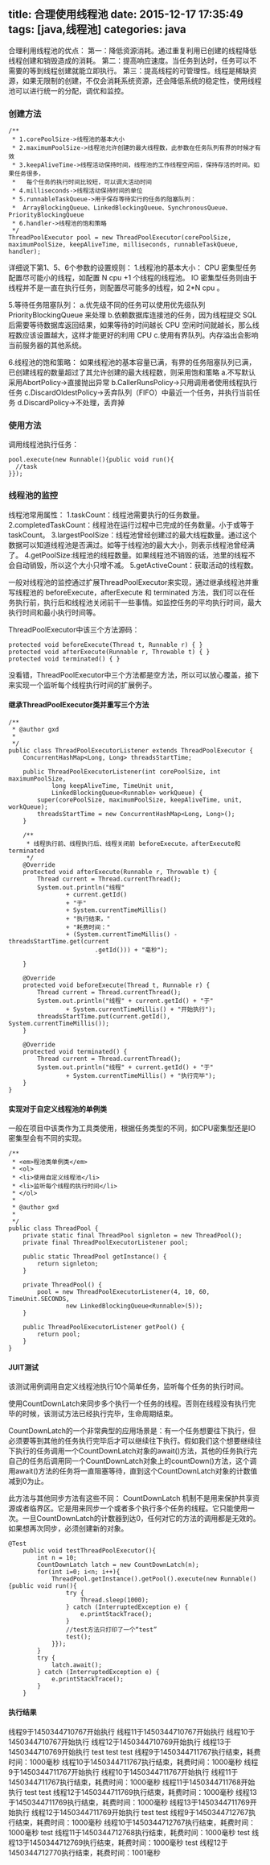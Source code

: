 title: 合理使用线程池
date: 2015-12-17 17:35:49
tags: [java,线程池]
categories: java
---
合理利用线程池的优点：
第一：降低资源消耗。通过重复利用已创建的线程降低线程创建和销毁造成的消耗。
第二：提高响应速度。当任务到达时，任务可以不需要的等到线程创建就能立即执行。
第三：提高线程的可管理性。线程是稀缺资源，如果无限制的创建，不仅会消耗系统资源，还会降低系统的稳定性，使用线程池可以进行统一的分配，调优和监控。

<!--more-->

### 创建方法

```
/**
 * 1.corePoolSize->线程池的基本大小
 * 2.maximumPoolSize->线程池允许创建的最大线程数，此参数在任务队列有界的时候才有效
 * 3.keepAliveTime->线程活动保持时间，线程池的工作线程空闲后，保持存活的时间。如果任务很多，
 *   每个任务的执行时间比较短，可以调大活动时间
 * 4.milliseconds->线程活动保持时间的单位
 * 5.runnableTaskQueue->用于保存等待实行的任务的阻塞队列：
 * 	ArrayBlockingQueue、LinkedBlockingQueue、SynchronousQueue、PriorityBlockingQueue
 * 6.handler->线程池的饱和策略
 */
ThreadPoolExecutor pool = new ThreadPoolExecutor(corePoolSize, maximumPoolSize, keepAliveTime, milliseconds, runnableTaskQueue, handler);
```

详细说下第1、5、6个参数的设置规则：
1.线程池的基本大小：
CPU 密集型任务配置尽可能小的线程，如配置 N cpu +1 个线程的线程池。
IO 密集型任务则由于线程并不是一直在执行任务，则配置尽可能多的线程，如 2*N cpu 。

5.等待任务阻塞队列：
a.优先级不同的任务可以使用优先级队列 PriorityBlockingQueue 来处理
b.依赖数据库连接池的任务，因为线程提交 SQL 后需要等待数据库返回结果，如果等待的时间越长 CPU 空闲时间就越长，那么线程数应该设置越大，这样才能更好的利用 CPU
c.使用有界队列。内存溢出会影响当前服务器的其他系统。

6.线程池的饱和策略：
如果线程池的基本容量已满，有界的任务阻塞队列已满，已创建线程的数量超过了其允许创建的最大线程数，则采用饱和策略
a.不写默认采用AbortPolicy->直接抛出异常
b.CallerRunsPolicy->只用调用者使用线程执行任务
c.DiscardOldestPolicy->丢弃队列（FIFO）中最近一个任务，并执行当前任务
d.DiscardPolicy->不处理，丢弃掉

### 使用方法
调用线程池执行任务：

```
pool.execute(new Runnable(){public void run(){
  //task
}});
```

### 线程池的监控

线程池常用属性：
1.taskCount：线程池需要执行的任务数量。
2.completedTaskCount：线程池在运行过程中已完成的任务数量。小于或等于 taskCount。
3.largestPoolSize：线程池曾经创建过的最大线程数量。通过这个数据可以知道线程池是否满过。如等于线程池的最大大小，则表示线程池曾经满了。
4.getPoolSize:线程池的线程数量。如果线程池不销毁的话，池里的线程不会自动销毁，所以这个大小只增不减。
5.getActiveCount：获取活动的线程数。

一般对线程池的监控通过扩展ThreadPoolExecutor来实现，通过继承线程池并重写线程池的 beforeExecute，afterExecute 和
terminated 方法，我们可以在任务执行前，执行后和线程池关闭前干一些事情。如监控任务的平均执行时间，最大执行时间和最小执行时间等。

ThreadPoolExecutor中该三个方法源码：

```
protected void beforeExecute(Thread t, Runnable r) { }
protected void afterExecute(Runnable r, Throwable t) { }
protected void terminated() { }
```

没看错，ThreadPoolExecutor中三个方法都是空方法，所以可以放心覆盖，接下来实现一个监听每个线程执行时间的扩展例子。

#### 继承ThreadPoolExecutor类并重写三个方法

```
/**
 * @author gxd
 * 
 */
public class ThreadPoolExecutorListener extends ThreadPoolExecutor {
	ConcurrentHashMap<Long, Long> threadsStartTime;

	public ThreadPoolExecutorListener(int corePoolSize, int maximumPoolSize,
			long keepAliveTime, TimeUnit unit,
			LinkedBlockingQueue<Runnable> workQueue) {
		super(corePoolSize, maximumPoolSize, keepAliveTime, unit, workQueue);
		threadsStartTime = new ConcurrentHashMap<Long, Long>();
	}

	/**
	 * 线程执行前、线程执行后、线程关闭前 beforeExecute，afterExecute和terminated
	 */
	@Override
	protected void afterExecute(Runnable r, Throwable t) {
		Thread current = Thread.currentThread();
		System.out.println("线程"
				+ current.getId()
				+ "于"
				+ System.currentTimeMillis()
				+ "执行结束，"
				+ "耗费时间："
				+ (System.currentTimeMillis() - threadsStartTime.get(current
						.getId())) + "毫秒");

	}

	@Override
	protected void beforeExecute(Thread t, Runnable r) {
		Thread current = Thread.currentThread();
		System.out.println("线程" + current.getId() + "于"
				+ System.currentTimeMillis() + "开始执行");
		threadsStartTime.put(current.getId(), System.currentTimeMillis());
	}

	@Override
	protected void terminated() {
		Thread current = Thread.currentThread();
		System.out.println("线程" + current.getId() + "于"
				+ System.currentTimeMillis() + "执行完毕");
	}
}
```
#### 实现对于自定义线程池的单例类

一般在项目中该类作为工具类使用，根据任务类型的不同，如CPU密集型还是IO密集型会有不同的实现。

```
/**
 * <em>程池类单例类</em>
 * <ol>
 * <li>使用自定义线程池</li>
 * <li>监听每个线程的执行时间</li>
 * </ol>
 * 
 * @author gxd
 * 
 */
public class ThreadPool {
	private static final ThreadPool signleton = new ThreadPool();
	private final ThreadPoolExecutorListener pool;

	public static ThreadPool getInstance() {
		return signleton;
	}

	private ThreadPool() {
		pool = new ThreadPoolExecutorListener(4, 10, 60, TimeUnit.SECONDS,
				new LinkedBlockingQueue<Runnable>(5));
	}

	public ThreadPoolExecutorListener getPool() {
		return pool;
	}
}
```
#### JUIT测试
该测试用例调用自定义线程池执行10个简单任务，监听每个任务的执行时间。

使用CountDownLatch来同步多个执行一个任务的线程。否则在线程没有执行完毕的时候，该测试方法已经执行完毕，生命周期结束。

CountDownLatch的一个非常典型的应用场景是：有一个任务想要往下执行，但必须要等到其他的任务执行完毕后才可以继续往下执行。假如我们这个想要继续往下执行的任务调用一个CountDownLatch对象的await()方法，其他的任务执行完自己的任务后调用同一个CountDownLatch对象上的countDown()方法，这个调用await()方法的任务将一直阻塞等待，直到这个CountDownLatch对象的计数值减到0为止。

此方法与其他同步方法有这些不同：
CountDownLatch 机制不是用来保护共享资源或者临界区。它是用来同步一个或者多个执行多个任务的线程。它只能使用一次。一旦CountDownLatch的计数器到达0，任何对它的方法的调用都是无效的。如果想再次同步，必须创建新的对象。
```
@Test
	public void testThreadPoolExecutor(){
		int n = 10;
		CountDownLatch latch = new CountDownLatch(n);
		for(int i=0; i<n; i++){
			ThreadPool.getInstance().getPool().execute(new Runnable(){public void run(){
				try {
					Thread.sleep(1000);
				} catch (InterruptedException e) {
					e.printStackTrace();
				}
				//test方法只打印了一个“test”
				test();
			}});
		}
		try {
			latch.await();
		} catch (InterruptedException e) {
			e.printStackTrace();
		}
	}
```
#### 执行结果
线程9于1450344710767开始执行
线程11于1450344710767开始执行
线程10于1450344710767开始执行
线程12于1450344710769开始执行
线程13于1450344710769开始执行
test
test
test
线程9于1450344711767执行结束，耗费时间：1000毫秒
线程10于1450344711767执行结束，耗费时间：1000毫秒
线程9于1450344711767开始执行
线程10于1450344711767开始执行
线程11于1450344711767执行结束，耗费时间：1000毫秒
线程11于1450344711768开始执行
test
test
线程12于1450344711769执行结束，耗费时间：1000毫秒
线程13于1450344711769执行结束，耗费时间：1000毫秒
线程13于1450344711769开始执行
线程12于1450344711769开始执行
test
test
线程9于1450344712767执行结束，耗费时间：1000毫秒
线程10于1450344712767执行结束，耗费时间：1000毫秒
test
线程11于1450344712768执行结束，耗费时间：1000毫秒
test
线程13于1450344712769执行结束，耗费时间：1000毫秒
test
线程12于1450344712770执行结束，耗费时间：1001毫秒